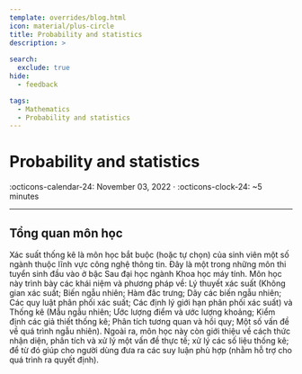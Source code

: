 ```yaml
---
template: overrides/blog.html
icon: material/plus-circle
title: Probability and statistics 
description: >
  
search:
  exclude: true
hide:
  - feedback

tags:
  - Mathematics
  - Probability and statistics
---
```


# __Probability and statistics__

<span>
:octicons-calendar-24: November 03, 2022 ·
:octicons-clock-24: ~5 minutes

</span>

---

## __Tổng quan môn học__

Xác suất thống kê là môn học bắt buộc (hoặc tự chọn) của sinh viên một số ngành thuộc lĩnh vực công nghệ thông tin. Đây là một trong những môn thi tuyển sinh đầu vào ở bậc Sau đại học ngành Khoa học máy tính. Môn học này trình bày các khái niệm và phương pháp về: Lý thuyết xác suất (Không gian xác suất; Biến ngẫu nhiên; Hàm đăc trưng; Dãy các biến ngẫu nhiên; Các quy luật phân phối xác suất; Các định lý giới hạn phân phối xác suất) và Thống kê (Mẫu ngẫu nhiên; Ước lượng điểm và ước lượng khoảng; Kiểm định các giả thiết thống kê; Phân tích tương quan và hồi quy; Một số vấn đề về quá trình ngẫu nhiên). Ngoài ra, môn học này còn giới thiệu về cách thức nhận diện, phân tích và xử lý một vấn đề thực tế; xử lý các số liệu thống kê; để từ đó giúp cho người dùng đưa ra các suy luận phù hợp (nhằm hỗ trợ cho quá trình ra quyết định).